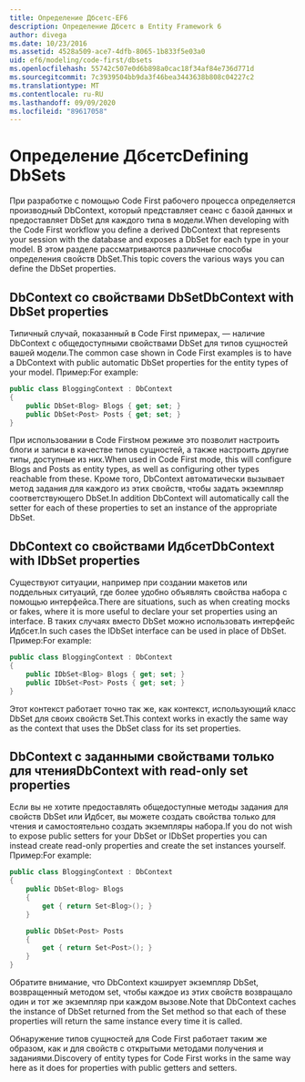 ```yaml
---
title: Определение Дбсетс-EF6
description: Определение Дбсетс в Entity Framework 6
author: divega
ms.date: 10/23/2016
ms.assetid: 4528a509-ace7-4dfb-8065-1b833f5e03a0
uid: ef6/modeling/code-first/dbsets
ms.openlocfilehash: 55742c507e0d6b898a0cac18f34af84e736d771d
ms.sourcegitcommit: 7c3939504bb9da3f46bea3443638b808c04227c2
ms.translationtype: MT
ms.contentlocale: ru-RU
ms.lasthandoff: 09/09/2020
ms.locfileid: "89617058"
---
```

# <a name="defining-dbsets"></a><span data-ttu-id="25ff5-103">Определение Дбсетс</span><span class="sxs-lookup"><span data-stu-id="25ff5-103">Defining DbSets</span></span>
<span data-ttu-id="25ff5-104">При разработке с помощью Code First рабочего процесса определяется производный DbContext, который представляет сеанс с базой данных и предоставляет DbSet для каждого типа в модели.</span><span class="sxs-lookup"><span data-stu-id="25ff5-104">When developing with the Code First workflow you define a derived DbContext that represents your session with the database and exposes a DbSet for each type in your model.</span></span> <span data-ttu-id="25ff5-105">В этом разделе рассматриваются различные способы определения свойств DbSet.</span><span class="sxs-lookup"><span data-stu-id="25ff5-105">This topic covers the various ways you can define the DbSet properties.</span></span>  

## <a name="dbcontext-with-dbset-properties"></a><span data-ttu-id="25ff5-106">DbContext со свойствами DbSet</span><span class="sxs-lookup"><span data-stu-id="25ff5-106">DbContext with DbSet properties</span></span>  

<span data-ttu-id="25ff5-107">Типичный случай, показанный в Code First примерах, — наличие DbContext с общедоступными свойствами DbSet для типов сущностей вашей модели.</span><span class="sxs-lookup"><span data-stu-id="25ff5-107">The common case shown in Code First examples is to have a DbContext with public automatic DbSet properties for the entity types of your model.</span></span> <span data-ttu-id="25ff5-108">Пример:</span><span class="sxs-lookup"><span data-stu-id="25ff5-108">For example:</span></span>  

``` csharp
public class BloggingContext : DbContext
{
    public DbSet<Blog> Blogs { get; set; }
    public DbSet<Post> Posts { get; set; }
}
```  

<span data-ttu-id="25ff5-109">При использовании в Code Firstном режиме это позволит настроить блоги и записи в качестве типов сущностей, а также настроить другие типы, доступные из них.</span><span class="sxs-lookup"><span data-stu-id="25ff5-109">When used in Code First mode, this will configure Blogs and Posts as entity types, as well as configuring other types reachable from these.</span></span> <span data-ttu-id="25ff5-110">Кроме того, DbContext автоматически вызывает метод задания для каждого из этих свойств, чтобы задать экземпляр соответствующего DbSet.</span><span class="sxs-lookup"><span data-stu-id="25ff5-110">In addition DbContext will automatically call the setter for each of these properties to set an instance of the appropriate DbSet.</span></span>  

## <a name="dbcontext-with-idbset-properties"></a><span data-ttu-id="25ff5-111">DbContext со свойствами Идбсет</span><span class="sxs-lookup"><span data-stu-id="25ff5-111">DbContext with IDbSet properties</span></span>  

<span data-ttu-id="25ff5-112">Существуют ситуации, например при создании макетов или поддельных ситуаций, где более удобно объявлять свойства набора с помощью интерфейса.</span><span class="sxs-lookup"><span data-stu-id="25ff5-112">There are situations, such as when creating mocks or fakes, where it is more useful to declare your set properties using an interface.</span></span> <span data-ttu-id="25ff5-113">В таких случаях вместо DbSet можно использовать интерфейс Идбсет.</span><span class="sxs-lookup"><span data-stu-id="25ff5-113">In such cases the IDbSet interface can be used in place of DbSet.</span></span> <span data-ttu-id="25ff5-114">Пример:</span><span class="sxs-lookup"><span data-stu-id="25ff5-114">For example:</span></span>  

``` csharp
public class BloggingContext : DbContext
{
    public IDbSet<Blog> Blogs { get; set; }
    public IDbSet<Post> Posts { get; set; }
}
```  

<span data-ttu-id="25ff5-115">Этот контекст работает точно так же, как контекст, использующий класс DbSet для своих свойств Set.</span><span class="sxs-lookup"><span data-stu-id="25ff5-115">This context works in exactly the same way as the context that uses the DbSet class for its set properties.</span></span>  

## <a name="dbcontext-with-read-only-set-properties"></a><span data-ttu-id="25ff5-116">DbContext с заданными свойствами только для чтения</span><span class="sxs-lookup"><span data-stu-id="25ff5-116">DbContext with read-only set properties</span></span>  

<span data-ttu-id="25ff5-117">Если вы не хотите предоставлять общедоступные методы задания для свойств DbSet или Идбсет, вы можете создать свойства только для чтения и самостоятельно создать экземпляры набора.</span><span class="sxs-lookup"><span data-stu-id="25ff5-117">If you do not wish to expose public setters for your DbSet or IDbSet properties you can instead create read-only properties and create the set instances yourself.</span></span> <span data-ttu-id="25ff5-118">Пример:</span><span class="sxs-lookup"><span data-stu-id="25ff5-118">For example:</span></span>  

``` csharp
public class BloggingContext : DbContext
{
    public DbSet<Blog> Blogs
    {
        get { return Set<Blog>(); }
    }

    public DbSet<Post> Posts
    {
        get { return Set<Post>(); }
    }
}
```  

<span data-ttu-id="25ff5-119">Обратите внимание, что DbContext кэширует экземпляр DbSet, возвращенный методом set, чтобы каждое из этих свойств возвращало один и тот же экземпляр при каждом вызове.</span><span class="sxs-lookup"><span data-stu-id="25ff5-119">Note that DbContext caches the instance of DbSet returned from the Set method so that each of these properties will return the same instance every time it is called.</span></span>  

<span data-ttu-id="25ff5-120">Обнаружение типов сущностей для Code First работает таким же образом, как и для свойств с открытыми методами получения и заданиями.</span><span class="sxs-lookup"><span data-stu-id="25ff5-120">Discovery of entity types for Code First works in the same way here as it does for properties with public getters and setters.</span></span>  

